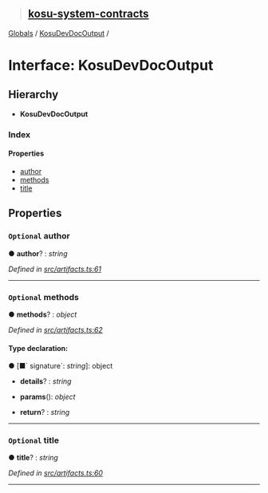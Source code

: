 > ## [kosu-system-contracts](../README.md)

[Globals](../globals.md) / [KosuDevDocOutput](kosudevdocoutput.md) /

# Interface: KosuDevDocOutput

## Hierarchy

* **KosuDevDocOutput**

### Index

#### Properties

* [author](kosudevdocoutput.md#optional-author)
* [methods](kosudevdocoutput.md#optional-methods)
* [title](kosudevdocoutput.md#optional-title)

## Properties

### `Optional` author

● **author**? : *string*

*Defined in [src/artifacts.ts:61](url)*

___

### `Optional` methods

● **methods**? : *object*

*Defined in [src/artifacts.ts:62](url)*

#### Type declaration:

● \[■&#x60; signature&#x60;: *string*\]: object

* **details**? : *string*

* **params**(): *object*

* **return**? : *string*

___

### `Optional` title

● **title**? : *string*

*Defined in [src/artifacts.ts:60](url)*

___